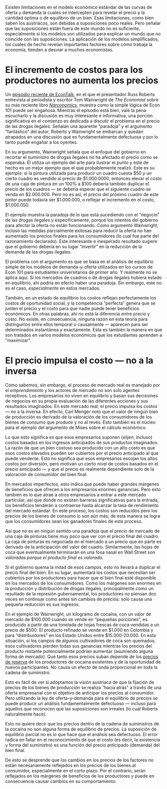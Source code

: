 Existen limitaciones en el modelo económico estándar de las curvas de oferta y demanda la cuales se intercepten para revelar el precio y la cantidad óptima o de equilibrio de un bien. Esas limitaciones, como bien saben los austríacos, son debidas a suposiciones poco reales. Pero señalar que las suposiciones están fuera de este mundo no es suficiente, especialmente si los modelos son utilizados para explicar un mundo que no coincide con las suposiciones. La aplicación de los modelos simplificados, los cuales de hecho revelan importantes factores sobre cómo trabaja la economía, tienden a desviar a muchos economistas.

# El incremento de costos para los productores no aumenta los precios

Un [episodio reciente de EconTalk](http://www.econtalk.org/archives/2017/02/tom*wainwright.html), en el que el presentador Russ Roberts entrevista al periodista y escritor Tom Wainwright de *The Economist* sobre su más reciente libro *[Narconomics](https://www.amazon.com/Narconomics-How-Run-Drug-Cartel/dp/1610395832/?tag=misesinsti-20)*, muestra como la simple lógica de Econ 101 puede ser engañosa. Mientras el episodio está bien, vale la pena escucharlo y la discusión es muy interesante e informativa, una porción significativa en el comienzo es dedicada a discutir el problema en el precio de las drogas ilegales. Señalan una aparente “paradoja” y el argumento “fantástico” del autor, Roberts y Wainwright se embarcan y quedan atrapados en una discusión que es fundamentalmente defectuosa y por lo tanto puede engañar a los oyentes.

En su argumento, Wainwright señala que el enfoque del gobierno en recortar el suministro de drogas ilegales no ha afectado el precio como se esperaba. Él utiliza un ejemplo del arte para ilustrar el punto y este de hecho es un mejor ejemplo que el que probablemente realizó. Este es su ejemplo: si la pintura utilizada para producir un cuadro cuesta $50 y un cierto cuadro es vendido al precio de $1.000.0000, entonces elevar el costo de una caja de pintura en un 100% a $100 debería también duplicar el precio de los cuadros — se debería esperar que el siguiente cuadro se venda en $2.000.000. Pero no es así, el precio del próximo cuadro de este pintor puede todavía ser $1.000.000, o reflejar el incremento en el costo, $1.000.050.

El ejemplo muestra la paradoja de lo que está sucediendo con el “negocio” de las drogas ilegales y específicamente, porqué los intentos del gobierno para afectar la oferta no están funcionando. Como argumentó Wainwright, incluso las medidas parcialmente exitosas para reducir la oferta no han aumentado los precios finales para los consumidores (lo cual fue parte del razonamiento declarado). Este interesante e inesperado resultado sugiere que el gobierno debería en su lugar “invertir” en la reducción de la demanda de las drogas ilegales.

El problema con el argumento es que se basa en el análisis de equilibrio simple de los modelos de demanda-y-oferta utilizados en los cursos de Econ 101 para estudiantes universitarios de primer año. Y realmente no se aplica aquí. Si los mercados de cuadros o de drogas ilegales hubiera estado en equilibrio, ahí podría en efecto haber una paradoja. Sin embargo, este no es el caso, *especialmente* en estos mercados.

También, en un estado de equilibrio los costos reflejan perfectamente los costos de oportunidad social, y la competencia “perfecta” genera que se junten el precio y el costo para que nadie puede tener beneficios económicos. En otras palabras, ahí no está la diferencia entre precio y costo. No existe, en consecuencia, ninguna razón en esta teoría para distinguirlos entre ellos temporal o causalmente — aparecen para ser determinados instantánea y exactamente. Esta es también la manera en que son tratados en varios modelos económicos que los estudiantes aprenden a “maximizar”.

# El precio impulsa el costo — no a la inversa

Como sabemos, sin embargo, el proceso de mercado real es manejado por el *emprendimiento* y los actores de mercado no son solo agentes receptivos. Los empresarios no viven en equilibrio y basan sus decisiones de negocios en su propia evaluación de las diferentes acciones y sus resultados imaginados. En este mercado real, el precio impulsa los costos — no a la inversa. En efecto, Carl Menger notó que el valor de ningún bien de producción es derivado de la valoración de los consumidores de los bienes de consumo que produce y no al revés. Esto también es el núcleo para el ejemplo del argumento de Mises sobre el cálculo económico.

Lo que esto significa es que esos empresarios suponen (*elijen*, incluso) costos basados en los ingresos anticipados de sus productos imaginados. La razón de que un bien costoso sea producido con un alto costo es que esos costos elevados pueden ser cubiertos por el precio anticipado al que puede venderse. Esto no significa que esos empresarios escojan los altos costos por diversión, pero motivan un cierto nivel de costos basados en el precio anticipado — y que el precio es realmente dependiente solo de la valoración de consumidor del bien final.

En mercados imperfectos, esto indica que puede haber grandes márgenes de beneficios que ofrecen a los empresarios enormes ganancias. Pero esto también es lo que atrae a otros empresarios a entrar a este mercado particular, así que donde no existen barreras significativas para la entrada, los beneficios tenderán a contraerse hasta alcanzar la tasa de rendimiento del mercado estándar. En este proceso, los costos son reducidos pero los precios de los bienes de consumo lo son aún más, de esta manera se logra que los consumidores sean los ganadores finales de este proceso.

Así que no es en ningún sentido una paradoja que el precio de mercado de una caja de pinturas tiene muy poco que ver con el precio final del cuadro. La caja de pinturas es negociada en el mercado a un precio que en parte es derivado de la anticipación del valor del cuadro. Similarmente, las hojas de coca que eventualmente terminarán en una fosa nasal en Wall Street *son valoradas porque el producto final es valorado.*

Si el gobierno quema la mitad de esos campos, esto no llevará a duplicar el precio final del bien. En su lugar, aumentará los costos que necesitan ser cubiertos por los productores para hacer que el bien final esté disponible en los mercados de los consumidores. Como los márgenes son enormes en la producción y distribución de drogas ilegales, principalmente como un resultado de la represión gubernamental, los productores no piensan dos veces en continuar como antes sin cambios de precios: solo causa una pequeña reducción es sus ingresos.

En el ejemplo de Wainwright, un kilogramo de cocaína, con un valor de mercado de $100.000 cuando se vende en “pequeñas porciones”, es producido a partir de una tonelada de hojas frescas de coca vendidas a un precio de $500. El producto refinado se vende en $1.000 en Colombia y para “distribuidores” en los Estado Unidos entre $15.000-20.000. En esta situación, si los campos de algunos cultivadores de coca son quemados, esos cultivadores pierden todas sus ganancias mientras los precios del producto restante potencialmente podrían aumentar (asumiendo alguna forma de mercado). Qué tanto esos precios suban depende de los [precios de reserva](https://en.wikipedia.org/wiki/Reservation*price) de los productores de cocaína existentes y de la oportunidad de nuevos participantes. No causa un efecto de onda proporcional en toda la cadena de suministro.

Esto es fácil de ver si adoptamos la visión austriaca de que la fijación de precios de los bienes de producción se realiza “hacia atrás” a través de una oferta empresarial con el objetivo de anticipar los precios al consumidor. Pero utilizando la ley de oferta-y-demanda para el equilibrio de precios se puede producir un análisis fundamentalmente defectuoso — incluso para aquellos que reconocen que las suposiciones son irreales (lo cual Roberts naturalmente hace).

Esto no quiere decir que los precios dentro de la cadena de suministros de la cocaína no son alguna forma de equilibrio de precios. La suposición de equilibrio parcial no es lo que hace que el análisis sea defectuoso. El error radica en fallar en el reconocimiento de que el costo (es decir, la existencia y forma del suministro) es una función del precio anticipado (demanda) del bien final.

De esto se desprende que los cambios en los precios de los factores no están necesariamente reflejados en los precios de los bienes al consumidor, especialmente en el corto plazo. Por el contrario, serán reflejados en los márgenes de beneficios de los productores y puede en consecuencia causar cambios en su comportamiento. 

